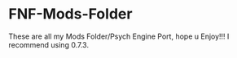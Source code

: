 # FNF-Mods-Folder
These are all my Mods Folder/Psych Engine Port, hope u Enjoy!!! I recommend using 0.7.3.

